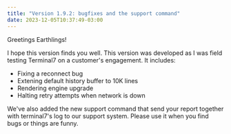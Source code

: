 ```yaml
---
title: "Version 1.9.2: bugfixes and the support command"
date: 2023-12-05T10:37:49-03:00
---
```


Greetings Earthlings!

I hope this version finds you well. This version was developed as I was field testing
Terminal7 on a customer's engagement. 
It includes:

- Fixing a reconnect bug
- Extening default history buffer to 10K lines
- Rendering engine upgrade
- Halting retry attempts when network is down

We've also added the new support command that send your report together with
terminal7's log to our support system. Please use it when you find bugs or things are funny.